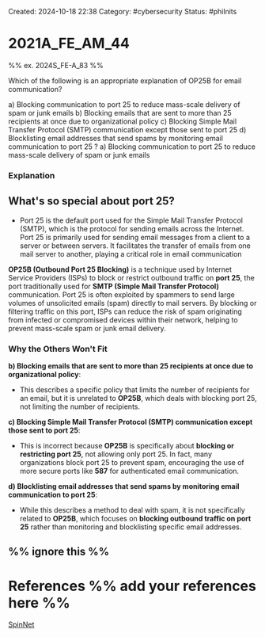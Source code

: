 Created: 2024-10-18 22:38
Category: #cybersecurity 
Status: #philnits



# 2021A_FE_AM_44

%% ex. 2024S_FE-A_83 %%

Which of the following is an appropriate explanation of OP25B for email communication?

a) Blocking communication to port 25 to reduce mass-scale delivery of spam or junk emails 
b) Blocking emails that are sent to more than 25 recipients at once due to organizational policy 
c) Blocking Simple Mail Transfer Protocol (SMTP) communication except those sent to port 25 
d) Blocklisting email addresses that send spams by monitoring email communication to port 25
? 
a) Blocking communication to port 25 to reduce mass-scale delivery of spam or junk emails 
### Explanation

## What's so special about port 25?
- Port 25 is the default port used for the Simple Mail Transfer Protocol (SMTP), which is the protocol for sending emails across the Internet. Port 25 is primarily used for sending email messages from a client to a server or between servers. It facilitates the transfer of emails from one mail server to another, playing a critical role in email communication

**OP25B (Outbound Port 25 Blocking)** is a technique used by Internet Service Providers (ISPs) to block or restrict outbound traffic on **port 25**, the port traditionally used for **SMTP (Simple Mail Transfer Protocol)** communication. Port 25 is often exploited by spammers to send large volumes of unsolicited emails (spam) directly to mail servers. By blocking or filtering traffic on this port, ISPs can reduce the risk of spam originating from infected or compromised devices within their network, helping to prevent mass-scale spam or junk email delivery.
### Why the Others Won't Fit

**b) Blocking emails that are sent to more than 25 recipients at once due to organizational policy**:

- This describes a specific policy that limits the number of recipients for an email, but it is unrelated to **OP25B**, which deals with blocking port 25, not limiting the number of recipients.

**c) Blocking Simple Mail Transfer Protocol (SMTP) communication except those sent to port 25**:

- This is incorrect because **OP25B** is specifically about **blocking or restricting port 25**, not allowing only port 25. In fact, many organizations block port 25 to prevent spam, encouraging the use of more secure ports like **587** for authenticated email communication.

**d) Blocklisting email addresses that send spams by monitoring email communication to port 25**:

- While this describes a method to deal with spam, it is not specifically related to **OP25B**, which focuses on **blocking outbound traffic on port 25** rather than monitoring and blocklisting specific email addresses.





%% ignore this %%
---









# References %% add your references here %%
[SpinNet](https://www.spinnet.jp/csc/fromcsc/op25be.html#:~:text=Outbound%20Port25%20Blocking%20is%20also,when%20SpinNet%20starts%20using%20it.)